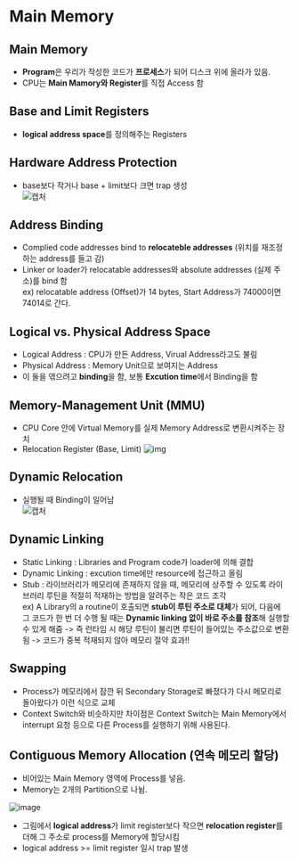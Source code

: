 # Main Memory  

## Main Memory  
- **Program**은 우리가 작성한 코드가 **프로세스**가 되어 디스크 위에 올라가 있음.  
- CPU는 **Main Mamory와 Register**를 직접 Access 함  

## Base and Limit Registers  
- **logical address space**를 정의해주는 Registers  

## Hardware Address Protection  
- base보다 작거나 base + limit보다 크면 trap 생성  
![캡처](https://user-images.githubusercontent.com/32921115/99766116-d453d880-2b43-11eb-9dba-50a93f2a14be.PNG)

## Address Binding  
- Complied code addresses bind to **relocateble addresses** (위치를 재조정하는 address를 들고 감)  
- Linker or loader가 relocatable addresses와 absolute addresses (실제 주소)를 bind 함  
ex) relocatable address (Offset)가 14 bytes, Start Address가 74000이면 74014로 간다.  

## Logical vs. Physical Address Space  
- Logical Address : CPU가 만든 Address, Virual Address라고도 불림  
- Physical Address : Memory Unit으로 보여지는 Address 
- 이 둘을 엮으려고 **binding**을 함, 보통 **Excution time**에서 Binding을 함  

## Memory-Management Unit (MMU)  
- CPU Core 안에 Virtual Memory를 실제 Memory Address로 변환시켜주는 장치  
- Relocation Register (Base, Limit)
![img](https://user-images.githubusercontent.com/32921115/99767900-3530e000-2b47-11eb-8979-8c4d5c272d95.png)

## Dynamic Relocation  
- 실행될 때 Binding이 일어남  
![캡처](https://user-images.githubusercontent.com/32921115/99768554-4e865c00-2b48-11eb-97a4-696183498eb6.PNG)

## Dynamic Linking  
- Static Linking : Libraries and Program code가 loader에 의해 결합  
- Dynamic Linking : excution time에만 resource에 접근하고 올림  
- Stub : 라이브러리가 메모리에 존재하지 않을 때, 메모리에 상주할 수 있도록 라이브러리 루틴을 적절히 적재하는 방법을 알려주는 작은 코드 조각  
ex) A Library의 a routine이 호출되면 **stub이 루틴 주소로 대체**가 되어, 다음에 그 코드가 한 번 더 수행 될 때는 **Dynamic linking 없이 바로 주소를 참조**해 실행할 수 있게 해줌 -> 즉 런타임 시 해당 루틴이 불리면 루틴이 들어있는 주소값으로 변환 됨 -> 코드가 중복 적재되지 않아 메모리 절약 효과!!

## Swapping  
- Process가 메모리에서 잠깐 뒤 Secondary Storage로 빠졌다가 다시 메모리로 돌아왔다가 이런 식으로 교체  
- Context Switch와 비슷하지만 차이점은 Context Switch는 Main Memory에서 interrupt 요청 등으로 다른 Process를 실행하기 위해 사용된다.  

## Contiguous Memory Allocation (연속 메모리 할당)  
- 비어있는 Main Memory 영역에 Process를 넣음.  
- Memory는 2개의 Partition으로 나뉨.  

![image](https://user-images.githubusercontent.com/32921115/100440039-a04e5980-30e7-11eb-8754-97ccbb3f4ab7.png)
- 그림에서 **logical address**가 limit register보다 작으면 **relocation register**를 더해 그 주소로 process를 Memory에 할당시킴  
- logical address >= limit register 일시 trap 발생
